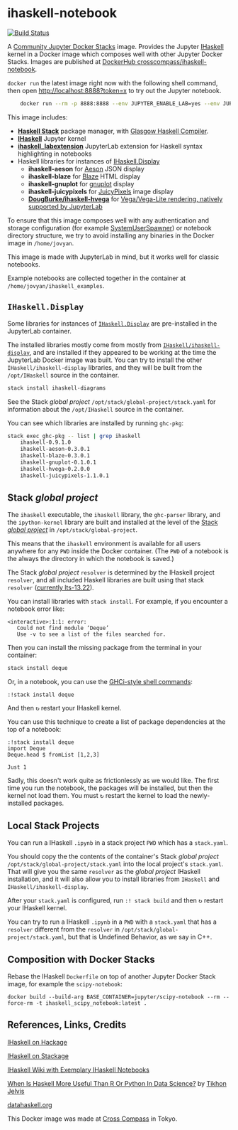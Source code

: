 # ihaskell-notebook

[![Build Status](https://travis-ci.org/jamesdbrock/ihaskell-notebook.svg?branch=master)](https://travis-ci.org/jamesdbrock/ihaskell-notebook)

A [Community Jupyter Docker Stacks](https://jupyter-docker-stacks.readthedocs.io/en/latest/using/selecting.html#community-stacks) image. Provides the Jupyter [IHaskell](https://github.com/gibiansky/IHaskell) kernel in a Docker image which composes well with other Jupyter Docker Stacks. Images are published at [DockerHub crosscompass/ihaskell-notebook](https://hub.docker.com/r/crosscompass/ihaskell-notebook).


`docker run` the latest image right now with the following shell command, then open [http://localhost:8888?token=x](http://localhost:8888?token=x) to try out the Jupyter notebook.

```bash
    docker run --rm -p 8888:8888 --env JUPYTER_ENABLE_LAB=yes --env JUPYTER_TOKEN=x --name ihaskell_notebook crosscompass/ihaskell-notebook:latest
```

This image includes:

* [__Haskell Stack__](https://docs.haskellstack.org/en/stable/README/) package manager, with [Glasgow Haskell Compiler](https://www.haskell.org/ghc/).
* [__IHaskell__](https://github.com/gibiansky/IHaskell) Jupyter kernel
* [__ihaskell_labextension__](https://github.com/gibiansky/IHaskell/tree/master/ihaskell_labextension) JupyterLab extension for Haskell syntax highlighting in notebooks
* Haskell libraries for instances of [IHaskell.Display](https://www.stackage.org/haddock/lts-12.26/ihaskell-0.9.1.0/IHaskell-Display.html)
  * __ihaskell-aeson__ for [Aeson](http://hackage.haskell.org/package/aeson) JSON display
  * __ihaskell-blaze__ for [Blaze](http://hackage.haskell.org/package/blaze-html) HTML display
  * __ihaskell-gnuplot__ for [gnuplot](http://www.gnuplot.info/) display
  * __ihaskell-juicypixels__ for [JuicyPixels](http://hackage.haskell.org/package/JuicyPixels) image display
  * [__DougBurke/ihaskell-hvega__](https://github.com/DougBurke/hvega) for [Vega/Vega-Lite rendering, natively supported by JupyterLab](https://jupyterlab.readthedocs.io/en/stable/user/file_formats.html#vega-lite)

To ensure that this image composes well with any authentication and storage configuration 
(for example [SystemUserSpawner](https://github.com/jupyterhub/dockerspawner#systemuserspawner)) 
or notebook directory structure, we try to avoid installing any binaries in the Docker image in `/home/jovyan`. 

This image is made with JupyterLab in mind, but it works well for classic notebooks.

Example notebooks are collected together in the container at `/home/jovyan/ihaskell_examples`.

## `IHaskell.Display`

Some libraries for instances of [`IHaskell.Display`](https://www.stackage.org/haddock/lts-12.26/ihaskell-0.9.1.0/IHaskell-Display.html) are pre-installed in the JupyterLab container.

The installed libraries mostly come from  mostly from [`IHaskell/ihaskell-display`](https://github.com/gibiansky/IHaskell/tree/master/ihaskell-display), and are installed if they appeared to be working at the time the JupyterLab Docker image was built. You can try to install the other `IHaskell/ihaskell-display` libraries, and they will be built from the `/opt/IHaskell` source in the container.

```bash
stack install ihaskell-diagrams
```

See the Stack *global project* `/opt/stack/global-project/stack.yaml` for information about the `/opt/IHaskell` source in the container.

You can see which libraries are installed by running `ghc-pkg`:

```bash
stack exec ghc-pkg -- list | grep ihaskell
    ihaskell-0.9.1.0
    ihaskell-aeson-0.3.0.1
    ihaskell-blaze-0.3.0.1
    ihaskell-gnuplot-0.1.0.1
    ihaskell-hvega-0.2.0.0
    ihaskell-juicypixels-1.1.0.1
```

## Stack *global project*

The `ihaskell` executable, the `ihaskell` library, the `ghc-parser` library,
and the `ipython-kernel` library are built and installed at the level
of the [Stack *global project*](https://docs.haskellstack.org/en/stable/yaml_configuration/#yaml-configuration) in `/opt/stack/global-project`.

This means that the `ihaskell` environment is available for all users anywhere for any `PWD` inside the
Docker container. (The `PWD` of a notebook is the always the directory in which the notebook is saved.)

The Stack *global project* `resolver`
is determined by the IHaskell project `resolver`, and all included Haskell
libraries are built using that stack `resolver` ([currently lts-13.22](https://github.com/gibiansky/IHaskell/blob/master/stack.yaml)).

You can install libraries with `stack install`. For example, if you encounter a notebook error like:

```
<interactive>:1:1: error:
   Could not find module ‘Deque’
   Use -v to see a list of the files searched for.
```

Then you can install the missing package from the terminal in your container:

```bash
stack install deque
```

Or, in a notebook, you can use the [GHCi-style shell commands](https://github.com/gibiansky/IHaskell/wiki#shelling-out):

```
:!stack install deque
```

And then <kbd>↻</kbd> restart your IHaskell kernel.

You can use this technique to create a list of package dependencies at the top of a notebook:

```
:!stack install deque
import Deque
Deque.head $ fromList [1,2,3]
```

~~~
Just 1
~~~

Sadly, this doesn't work quite as frictionlessly as we would like. The first time you run the notebook, the packages will be installed, but then the kernel not load them. You must <kbd>↻</kbd> restart the kernel to load the newly-installed packages.

## Local Stack Projects

You can run a IHaskell `.ipynb` in a stack project `PWD` which has a `stack.yaml`.

You should copy the the contents of the container's Stack *global project* `/opt/stack/global-project/stack.yaml` into the local project's `stack.yaml`. That will give you the same `resolver` as the *global project* IHaskell installation, and it will also allow you to install libraries from `IHaskell` and `IHaskell/ihaskell-display`.

After your `stack.yaml` is configured, run `:! stack build` and then <kbd>↻</kbd> restart your IHaskell kernel.

You can try to run a IHaskell `.ipynb` in a `PWD` with a `stack.yaml` that has a `resolver` different from the `resolver` in `/opt/stack/global-project/stack.yaml`, but that is Undefined Behavior, as we say in C++.

## Composition with Docker Stacks

Rebase the IHaskell `Dockerfile` on top of another Jupyter Docker Stack image, for example the `scipy-notebook`:

```
docker build --build-arg BASE_CONTAINER=jupyter/scipy-notebook --rm --force-rm -t ihaskell_scipy_notebook:latest .
```


## References, Links, Credits

[IHaskell on Hackage](http://hackage.haskell.org/package/ihaskell)

[IHaskell on Stackage](https://www.stackage.org/package/ihaskell/snapshots)

[IHaskell Wiki with Exemplary IHaskell Notebooks](https://github.com/gibiansky/IHaskell/wiki)

[When Is Haskell More Useful Than R Or Python In Data Science?](https://www.quora.com/What-are-some-use-cases-for-which-it-would-be-beneficial-to-use-Haskell-rather-than-R-or-Python-in-data-science) by [Tikhon Jelvis](https://github.com/TikhonJelvis)

[datahaskell.org](http://www.datahaskell.org/)

This Docker image was made at [Cross Compass](https://www.cross-compass.com/) in Tokyo.
